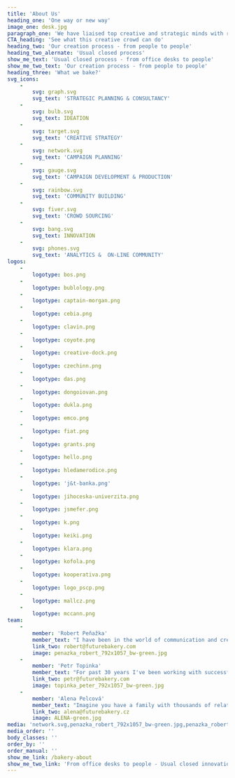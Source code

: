 ```yaml
---
title: 'About Us'
heading_one: 'One way or new way'
image_one: desk.jpg
paragraph_one: 'We have liaised top creative and strategic minds with real life experience and levity of thousands people from the crowd. People who don’t sit in the office or development centre, but have a real life… with real problems and needs. We link ideas and insights, trends or strategies. We look for futures. We seek diversity, new perspective and link together what seems incompatible. We listen and get inspired by the crowd. We look into numbers but do not make the average. We regularly check temperature to know what people really feel. We want to know what our future will look like and we want to participate on it. We help individuals as well as organizations to find their place in the future. We fuel the brands with relevant product and experience concepts, offer a fresh perspective on your business and ideate original campaign ideas.'
CTA_heading: 'See what this creative crowd can do'
heading_two: 'Our creation process - from people to people'
heading_two_alernate: 'Usual closed process'
show_me_text: 'Usual closed process - from office desks to people'
show_me_two_text: 'Our creation process - from people to people'
heading_three: 'What we bake?'
svg_icons:
    -
        svg: graph.svg
        svg_text: 'STRATEGIC PLANNING & CONSULTANCY'
    -
        svg: bulb.svg
        svg_text: IDEATION
    -
        svg: target.svg
        svg_text: 'CREATIVE STRATEGY'
    -
        svg: network.svg
        svg_text: 'CAMPAIGN PLANNING'
    -
        svg: gauge.svg
        svg_text: 'CAMPAIGN DEVELOPMENT & PRODUCTION'
    -
        svg: rainbow.svg
        svg_text: 'COMMUNITY BUILDING'
    -
        svg: fiver.svg
        svg_text: 'CROWD SOURCING'
    -
        svg: bang.svg
        svg_text: INNOVATION
    -
        svg: phones.svg
        svg_text: 'ANALYTICS &  ON-LINE COMMUNITY'
logos:
    -
        logotype: bos.png
    -
        logotype: bublology.png
    -
        logotype: captain-morgan.png
    -
        logotype: cebia.png
    -
        logotype: clavin.png
    -
        logotype: coyote.png
    -
        logotype: creative-dock.png
    -
        logotype: czechinn.png
    -
        logotype: das.png
    -
        logotype: dongoiovan.png
    -
        logotype: dukla.png
    -
        logotype: emco.png
    -
        logotype: fiat.png
    -
        logotype: grants.png
    -
        logotype: hello.png
    -
        logotype: hledamerodice.png
    -
        logotype: 'j&t-banka.png'
    -
        logotype: jihoceska-univerzita.png
    -
        logotype: jsmefer.png
    -
        logotype: k.png
    -
        logotype: keiki.png
    -
        logotype: klara.png
    -
        logotype: kofola.png
    -
        logotype: kooperativa.png
    -
        logotype: logo_pscp.png
    -
        logotype: mallcz.png
    -
        logotype: mccann.png
team:
    -
        member: 'Robert Peňažka'
        member_text: "I have been in the world of communication and creativity for 25 years. I constantly start to be able to finish and I finish to be able to start.\r\nAfter 9 years I ended up as the leader of Leo Burnett Prague, I set up Kaspen agency to leave after 7 years and established Yinachi studio.\r\nI seek passionate Clients, I connect the world of commercialism / advertising and art.\r\nI stand behind “Kmeny” project, “Neboj” or “Velký bobek” books. I publish Magnus magazine.\r\nI am an uncle of Kašpárek v rohlíku and Kefír festival. I cofounded “Rodiče vítáni” (“Parents welcome”) and together with Petr Topinka we built Future Bakery family."
        link_two: robert@futurebakery.com
        image: penazka_robert_792x1057_bw-green.jpg
    -
        member: 'Petr Topinka'
        member_text: "For past 30 years I've been working with successful companies as well as entrepreneurs. With politicians and country leaders.\r\nFinding right marketing strategies and communication for their goals and businesses.\r\nFor many years I was a part of the BBDO Worldwide agency network working for BBDO Toronto and Prague offices. As CEO for Prague office I found and helped to unlock hundreds of talented people. Together with these talents we became the top creative shop in the Czech Republic and CEE region.\r\nAll this experience helped me to see even more clearly the power of the crowd. How much more we can achieve than the usual...\r\nThat’s why Robert Peňažka and I have built Future Bakery family."
        link_two: petr@futurebakery.com
        image: topinka_peter_792x1057_bw-green.jpg
    -
        member: 'Alena Pelcová'
        member_text: "Imagine you have a family with thousands of relatives.\r\nThis is exactly the family Alena takes care of. Future Bakery family comprising of twenty five thousands people from the crowd. People with great energy and ideas.\r\nWe know very well that none of us is as smart as we all together. Also, that we are all creative. It’s enough to give impulse and it rolls off. This world is full of creativity, fresh and - for somebody - weird ideas and insights. Our work is to work well with this and give it all a life."
        link_two: alena@futurebakery.cz
        image: ALENA-green.jpg
media: 'network.svg,penazka_robert_792x1057_bw-green.jpg,penazka_robert_8696-2_792x1057.jpg,bublology.png,bw_pelcova.jpg,suchej-unor.png,clavin.png,target.svg,czechinn.png,braun_alex_792x1057_bw-green.jpg,zoot.png,bulb.svg,jihoceska-univerzita.png,phones.svg,fiver.svg,unyp.png,creative-dock.png,dongoiovan.png,rainbow.svg,milka.png,emco.png,k.png,bang.svg,bos.png,metaxa.png,ostravar.png,hairguy.jpg,topinka_peter_792x1057_bw-green.jpg,penazka_robert_8696-2_792x1057_bw.jpg,pelcova.jpg,ruzovyslon.png,mccann.png,cebia.png,dukla.png,jsmefer.png,coyote.png,logo_pscp.png,kofola.png,pscp.png,hledamerodice.png,hello.png,grants.png,graph.svg,fiat.png,pragtique.png,ntm.png,rohlikcz.png,desk.jpg,topinka_peter_8744-2_792x1057.jpg,gauge.svg,captain-morgan.png,kooperativa.png,metlife.png,mallcz.png,klara.png,das.png,prvniklubova.png,rafun.png,topinka_peter_8744-2_792x1057_bw.jpg,zonky.png,keiki.png,muller.png,mctree.png,j&t-banka.png,ALENA-green.jpg'
media_order: ''
body_classes: ''
order_by: ''
order_manual: ''
show_me_link: /bakery-about
show_me_two_link: 'From office desks to people - Usual closed innovation process '
---
```



